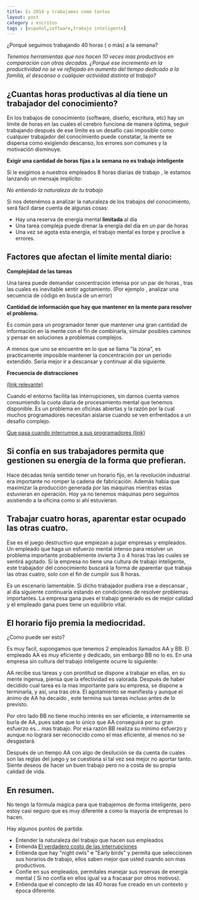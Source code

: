 ```yaml
---
title: Es 2014 y trabajamos como tontos
layout: post
category : escritos
tags : [español,software,trabajo inteligente]
---
```


¿Porqué seguimos trabajando 40 horas ( o más) a la semana?

*Tenemos herramientas que nos hacen 10 veces mas productivos en comparación con otras decadas.  ¿Porqué ese incremento en la productividad no se ve reflejado en aumento del tiempo dedicado a la familia, el descanso o cualquier actividad distinta al trabajo?*

## ¿Cuantas horas productivas al día tiene un trabajador del conocimiento?

En los trabajos de conocimiento  (software, diseño, escritura, etc) hay un límite de horas en las cuales el cerebro funciona de manera óptima, seguir trabajando después de ese límite es
un desafío casi imposible como cualquier trabajador del conocimiento puede constatar, la mente
se dispersa como exigiendo descanso, los errores son comunes y la motivación disminuye. 

**Exigir una cantidad de horas fijas a la semana no es trabajo inteligente**

Si le exigimos a nuestros empleados 8 horas diarias de trabajo , le estamos lanzando un mensaje implícito:

*No entiendo la naturaleza de tu trabajo*

Si nos detenémos a analizar la naturaleza de los trabajos del conocimiento, será facil darse cuenta de algunas cosas:

* Hay una reserva de energía mental **limitada** al día
* Una tarea compleja puede drenar la energía del día en un par de horas
* Una vez se agota esta energía, el trabajo mental es torpe y proclive a errores.

## Factores que afectan el límite mental diario:

**Complejidad de las tareas**

Una tarea puede demandar concentración intensa por un par de horas , tras las cuales es inevitable sentir agotamiento. (Por ejemplo , analizar una secuencia de código en busca de un error)

**Cantidad de información que hay que mantener en la mente para resolver el problema.**

Es común para un programador tener que mantener una gran cantidad de información en la mente con el fin de combinarla, simular posibles caminos y pensar en soluciones a problemas complejos. 

A menos que uno se encuentre en lo que se llama "la zona", es practicamente imposible mantener la concentración por un periodo extendido. Sería mejor ir a descansar y continuar al día siguiente.

**Frecuencia de distracciones**

<a href="http://dilbert.com/strips/comic/1998-08-10/" title="Dilbert.com">(link relevante)</a>

Cuando el entorno facilita las interrupciones, sin darnos cuenta vamos consumiendo la cuota diaria de procesamiento mental que tenemos disponible. Es un problema en oficinas abiertas y la razón por la cual muchos programadores necesitan aislarse cuando se ven enfrentados a un desafío complejo.

[Que pasa cuando interrumpe a sus programadores (link)](http://heeris.id.au/2013/this-is-why-you-shouldnt-interrupt-a-programmer/)

## Si confía en sus trabajadores permita que gestionen su energía de la forma que prefieran.

Hace décadas tenía sentido tener un horario fijo, en la revolución industrial era importante no romper la cadena de fabricación. Además había que maximizar la producción generada por las máquinas mientras estas estuvieran en operación. Hoy ya no tenemos máquinas pero seguimos asistiendo a la oficina como si ahí estuvieran.


## Trabajar cuatro horas, aparentar estar ocupado las otras cuatro.

Ese es el juego destructivo que empiezan a jugar empresas y empleados. 
Un empleado que haga un esfuerzo mental intenso para resolver un problema importante probablemente invierta 3 o 4 horas tras las cuales se sentirá agotado. Si la empresa no tiene una cultura de trabajo inteligente, este trabajador del conocimiento buscará la forma de aparentar que trabaja las otras cuatro, solo con el fin de cumplir sus 8 horas.

Es un escenario lamentable.  Si dicho trabajador pudiera irse a descansar , al día siguiente continuaría estando en condiciones de resolver problemas importantes. La empresa gana pues el trabajo generado es de mejor calidad y el empleado gana pues tiene un equilibrio vital.

## El horario fijo premia la mediocridad.

¿Como puede ser esto?

Es muy facil, supongamos que tenemos 2 empleados llamados AA y BB. El empleado AA es muy eficiente y dedicado, sin embargo BB no lo es. En una empresa sin cultura del trabajo inteligente ocurre lo siguiente:

AA recibe sus tareas y con prontitud se dispone a trabajar en ellas, en su mente ingenua, piensa que la efectividad es valorada. Después de haber decidido cual tarea es la mas importante para su empresa, se dispone a terminarla, y así, una tras otra. El agotamiento se manifiesta y aunque el ánimo de AA ha decaido , este termina sus tareas incluso antes de lo previsto.

Por otro lado BB no tiene mucho interés en ser eficiente, e internamente se burla de AA, pues sabe que lo único que AA conseguirá por su gran esfuerzo es... mas trabajo. Por esa razón BB realiza su mínimo esfuerzo y aunque no logrará ser reconocido como el mas eficiente, al menos no se desgastará.


Después de un tiempo AA con algo de desilución se da cuenta de cuales son las reglas del juego y se cuestiona si tal vez sea mejor no aportar tanto. Siente deseos de hacer un buen trabajo pero no a costa de su propia calidad de vida.


## En resumen.

No tengo la fórmula mágica para que trabajemos de forma inteligente, pero estoy casi seguro que es muy diferente a como la mayoría de empresas lo hacen.

Hay algunos puntos de partida:

* Entender la naturaleza del trabajo que hacen sus empleados
* Entienda [El verdadero costo de las interrupciones](http://www.daedtech.com/programmers-teach-non-geeks-the-true-cost-of-interruptions)
* Entienda que hay "night owls" e "Early birds" y permita que seleccionen sus horarios de trabajo, ellos saben mejor que usted cuando son mas productivos.
* Confíe en sus empleados, permítales manejar sus reservas de energía mental ( Si no confía en ellos igual va a fracasar por otros motivos).
* Entienda que el concepto de las 40 horas fue creado en un contexto y época diferente.






